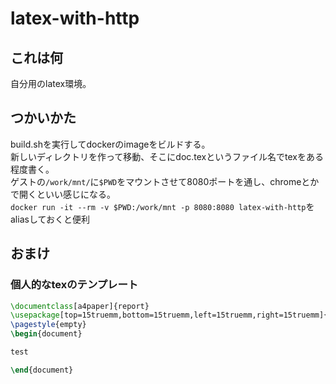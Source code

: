 # latex-with-http
## これは何
自分用のlatex環境。  


## つかいかた
build.shを実行してdockerのimageをビルドする。  
新しいディレクトリを作って移動、そこにdoc.texというファイル名でtexをある程度書く。  
ゲストの``/work/mnt/``に``$PWD``をマウントさせて8080ポートを通し、chromeとかで開くといい感じになる。  
``docker run -it --rm -v $PWD:/work/mnt -p 8080:8080 latex-with-http``をaliasしておくと便利  

## おまけ
### 個人的なtexのテンプレート
```latex
\documentclass[a4paper]{report}
\usepackage[top=15truemm,bottom=15truemm,left=15truemm,right=15truemm]{geometry}
\pagestyle{empty}
\begin{document}

test

\end{document}
```
